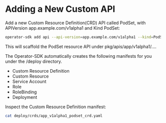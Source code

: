 # Adding a New Custom API

Add a new Custom Resource Definition(CRD) API called PodSet, with APIVersion app.example.com/v1alpha1 and Kind PodSet:

```sh
operator-sdk add api --api-version=app.example.com/v1alpha1 --kind=PodSet
```

This will scaffold the PodSet resource API under pkg/apis/app/v1alpha1/....

The Operator-SDK automatically creates the following manifests for you under the /deploy directory.

- Custom Resource Definition
- Custom Resource
- Service Account
- Role
- RoleBinding
- Deployment

Inspect the Custom Resource Definition manifest:

```sh
cat deploy/crds/app_v1alpha1_podset_crd.yaml
```
